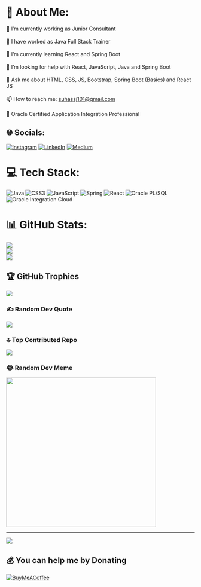 # 💫 About Me:
🔭 I’m currently working as Junior Consultant<br><br>
🔭 I have worked as Java Full Stack Trainer<br><br>
🌱 I’m currently learning React and Spring Boot<br><br>
🤝 I’m looking for help with React, JavaScript, Java and Spring Boot<br><br>
💬 Ask me about HTML, CSS, JS, Bootstrap, Spring Boot (Basics) and React JS<br><br>
📫 How to reach me: suhassj101@gmail.com<br><br>
🏅 Oracle Certified Application Integration Professional


## 🌐 Socials:
[![Instagram](https://img.shields.io/badge/Instagram-%23E4405F.svg?logo=Instagram&logoColor=white)](https://www.instagram.com/suhas_sindhuvadhi/) 
[![LinkedIn](https://img.shields.io/badge/LinkedIn-%230077B5.svg?logo=linkedin&logoColor=white)](https://www.linkedin.com/in/suhas-s-j-88457a1b6/) 
[![Medium](https://img.shields.io/badge/Medium-%2312100E.svg?logo=medium&logoColor=white)](https://medium.com/@suhassj101)


# 💻 Tech Stack:
![Java](https://img.shields.io/badge/java-%23ED8B00.svg?style=for-the-badge&logo=openjdk&logoColor=white) 
![CSS3](https://img.shields.io/badge/css3-%231572B6.svg?style=for-the-badge&logo=css3&logoColor=white) 
![JavaScript](https://img.shields.io/badge/javascript-%23323330.svg?style=for-the-badge&logo=javascript&logoColor=%23F7DF1E) 
![Spring](https://img.shields.io/badge/spring-%236DB33F.svg?style=for-the-badge&logo=spring&logoColor=white) 
![React](https://img.shields.io/badge/react-%2320232a.svg?style=for-the-badge&logo=react&logoColor=%2361DAFB) 
![Oracle PL/SQL](https://img.shields.io/badge/Oracle%20PL%2FSQL-%23F80000?style=for-the-badge&logo=oracle&logoColor=white) 
![Oracle Integration Cloud](https://img.shields.io/badge/Oracle%20Integration%20Cloud-%23F80000?style=for-the-badge&logo=oracle&logoColor=white)


# 📊 GitHub Stats:
![](https://github-readme-stats.vercel.app/api?username=SuhasSindhuvadi&theme=radical&hide_border=false&include_all_commits=false&count_private=true)<br/>
![](https://github-readme-streak-stats.herokuapp.com/?user=SuhasSindhuvadi&theme=radical&hide_border=false)<br/>
![](https://github-readme-stats.vercel.app/api/top-langs/?username=SuhasSindhuvadi&theme=radical&hide_border=false&include_all_commits=false&count_private=true&layout=compact)

## 🏆 GitHub Trophies
![](https://github-profile-trophy.vercel.app/?username=SuhasSindhuvadi&theme=radical&no-frame=false&no-bg=true&margin-w=4)

### ✍️ Random Dev Quote
![](https://quotes-github-readme.vercel.app/api?type=horizontal&theme=radical)

### 🔝 Top Contributed Repo
![](https://github-contributor-stats.vercel.app/api?username=SuhasSindhuvadi&limit=5&theme=dark&combine_all_yearly_contributions=true)

### 😂 Random Dev Meme
<img src='https://memer-new.vercel.app/' style="height: 400px;"/>

---
[![](https://visitcount.itsvg.in/api?id=SUHAS&label=Profile%20Views&color=9&icon=5&pretty=false)](https://visitcount.itsvg.in)

  ## 💰 You can help me by Donating
  [![BuyMeACoffee](https://img.shields.io/badge/Buy%20Me%20a%20Coffee-ffdd00?style=for-the-badge&logo=buy-me-a-coffee&logoColor=black)](https://buymeacoffee.com/https://buymeacoffee.com/suhassj) 

  
<!-- Proudly created with GPRM ( https://gprm.itsvg.in ) -->

